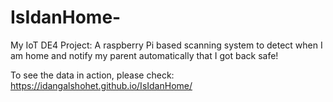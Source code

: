# IsIdanHome-
My IoT DE4 Project: A raspberry Pi based scanning system to detect when I am home and notify my parent automatically that I got back safe!


To see the data in action, please check: https://idangalshohet.github.io/IsIdanHome/
